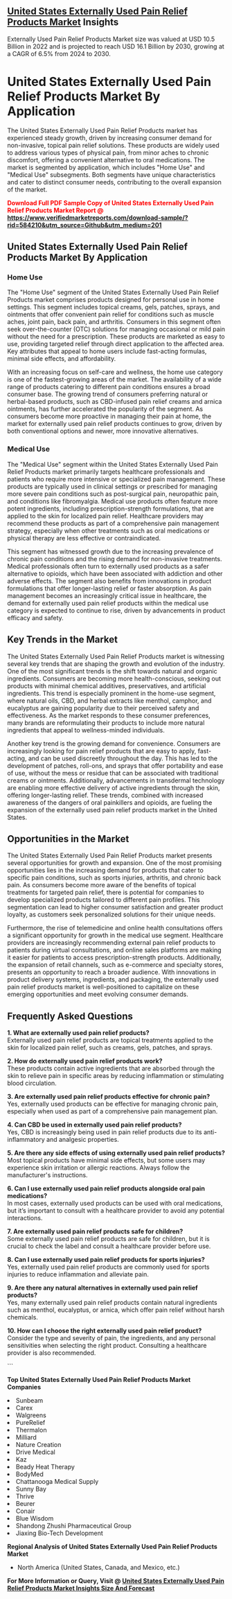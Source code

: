 <h2><a href="https://www.verifiedmarketreports.com/download-sample/?rid=584210&amp;utm_source=Github&amp;utm_medium=201" target="_blank">United States Externally Used Pain Relief Products Market</a> Insights</h2><p>Externally Used Pain Relief Products Market size was valued at USD 10.5 Billion in 2022 and is projected to reach USD 16.1 Billion by 2030, growing at a CAGR of 6.5% from 2024 to 2030.</p><p><h1>United States Externally Used Pain Relief Products Market By Application</h1><p>The United States Externally Used Pain Relief Products market has experienced steady growth, driven by increasing consumer demand for non-invasive, topical pain relief solutions. These products are widely used to address various types of physical pain, from minor aches to chronic discomfort, offering a convenient alternative to oral medications. The market is segmented by application, which includes "Home Use" and "Medical Use" subsegments. Both segments have unique characteristics and cater to distinct consumer needs, contributing to the overall expansion of the market.</p><p><strong><p><span class=""><span style="color: #ff0000;"><strong>Download Full PDF Sample Copy of United States Externally Used Pain Relief Products Market Report</strong> @ </span><a href="https://www.verifiedmarketreports.com/download-sample/?rid=584210&amp;utm_source=Github&amp;utm_medium=201" target="_blank">https://www.verifiedmarketreports.com/download-sample/?rid=584210&amp;utm_source=Github&amp;utm_medium=201</a></span></p></strong></p><h2>United States Externally Used Pain Relief Products Market By Application</h2><h3>Home Use</h3><p>The "Home Use" segment of the United States Externally Used Pain Relief Products market comprises products designed for personal use in home settings. This segment includes topical creams, gels, patches, sprays, and ointments that offer convenient pain relief for conditions such as muscle aches, joint pain, back pain, and arthritis. Consumers in this segment often seek over-the-counter (OTC) solutions for managing occasional or mild pain without the need for a prescription. These products are marketed as easy to use, providing targeted relief through direct application to the affected area. Key attributes that appeal to home users include fast-acting formulas, minimal side effects, and affordability.<p>With an increasing focus on self-care and wellness, the home use category is one of the fastest-growing areas of the market. The availability of a wide range of products catering to different pain conditions ensures a broad consumer base. The growing trend of consumers preferring natural or herbal-based products, such as CBD-infused pain relief creams and arnica ointments, has further accelerated the popularity of the segment. As consumers become more proactive in managing their pain at home, the market for externally used pain relief products continues to grow, driven by both conventional options and newer, more innovative alternatives.</p><h3>Medical Use</h3><p>The "Medical Use" segment within the United States Externally Used Pain Relief Products market primarily targets healthcare professionals and patients who require more intensive or specialized pain management. These products are typically used in clinical settings or prescribed for managing more severe pain conditions such as post-surgical pain, neuropathic pain, and conditions like fibromyalgia. Medical use products often feature more potent ingredients, including prescription-strength formulations, that are applied to the skin for localized pain relief. Healthcare providers may recommend these products as part of a comprehensive pain management strategy, especially when other treatments such as oral medications or physical therapy are less effective or contraindicated. <p>This segment has witnessed growth due to the increasing prevalence of chronic pain conditions and the rising demand for non-invasive treatments. Medical professionals often turn to externally used products as a safer alternative to opioids, which have been associated with addiction and other adverse effects. The segment also benefits from innovations in product formulations that offer longer-lasting relief or faster absorption. As pain management becomes an increasingly critical issue in healthcare, the demand for externally used pain relief products within the medical use category is expected to continue to rise, driven by advancements in product efficacy and safety.</p><h2>Key Trends in the Market</h2><p>The United States Externally Used Pain Relief Products market is witnessing several key trends that are shaping the growth and evolution of the industry. One of the most significant trends is the shift towards natural and organic ingredients. Consumers are becoming more health-conscious, seeking out products with minimal chemical additives, preservatives, and artificial ingredients. This trend is especially prominent in the home-use segment, where natural oils, CBD, and herbal extracts like menthol, camphor, and eucalyptus are gaining popularity due to their perceived safety and effectiveness. As the market responds to these consumer preferences, many brands are reformulating their products to include more natural ingredients that appeal to wellness-minded individuals.<p>Another key trend is the growing demand for convenience. Consumers are increasingly looking for pain relief products that are easy to apply, fast-acting, and can be used discreetly throughout the day. This has led to the development of patches, roll-ons, and sprays that offer portability and ease of use, without the mess or residue that can be associated with traditional creams or ointments. Additionally, advancements in transdermal technology are enabling more effective delivery of active ingredients through the skin, offering longer-lasting relief. These trends, combined with increased awareness of the dangers of oral painkillers and opioids, are fueling the expansion of the externally used pain relief products market in the United States.</p><h2>Opportunities in the Market</h2><p>The United States Externally Used Pain Relief Products market presents several opportunities for growth and expansion. One of the most promising opportunities lies in the increasing demand for products that cater to specific pain conditions, such as sports injuries, arthritis, and chronic back pain. As consumers become more aware of the benefits of topical treatments for targeted pain relief, there is potential for companies to develop specialized products tailored to different pain profiles. This segmentation can lead to higher consumer satisfaction and greater product loyalty, as customers seek personalized solutions for their unique needs.</p><p>Furthermore, the rise of telemedicine and online health consultations offers a significant opportunity for growth in the medical use segment. Healthcare providers are increasingly recommending external pain relief products to patients during virtual consultations, and online sales platforms are making it easier for patients to access prescription-strength products. Additionally, the expansion of retail channels, such as e-commerce and specialty stores, presents an opportunity to reach a broader audience. With innovations in product delivery systems, ingredients, and packaging, the externally used pain relief products market is well-positioned to capitalize on these emerging opportunities and meet evolving consumer demands.</p><h2>Frequently Asked Questions</h2><p><strong>1. What are externally used pain relief products?</strong><br>Externally used pain relief products are topical treatments applied to the skin for localized pain relief, such as creams, gels, patches, and sprays.</p><p><strong>2. How do externally used pain relief products work?</strong><br>These products contain active ingredients that are absorbed through the skin to relieve pain in specific areas by reducing inflammation or stimulating blood circulation.</p><p><strong>3. Are externally used pain relief products effective for chronic pain?</strong><br>Yes, externally used products can be effective for managing chronic pain, especially when used as part of a comprehensive pain management plan.</p><p><strong>4. Can CBD be used in externally used pain relief products?</strong><br>Yes, CBD is increasingly being used in pain relief products due to its anti-inflammatory and analgesic properties.</p><p><strong>5. Are there any side effects of using externally used pain relief products?</strong><br>Most topical products have minimal side effects, but some users may experience skin irritation or allergic reactions. Always follow the manufacturer's instructions.</p><p><strong>6. Can I use externally used pain relief products alongside oral pain medications?</strong><br>In most cases, externally used products can be used with oral medications, but it’s important to consult with a healthcare provider to avoid any potential interactions.</p><p><strong>7. Are externally used pain relief products safe for children?</strong><br>Some externally used pain relief products are safe for children, but it is crucial to check the label and consult a healthcare provider before use.</p><p><strong>8. Can I use externally used pain relief products for sports injuries?</strong><br>Yes, externally used pain relief products are commonly used for sports injuries to reduce inflammation and alleviate pain.</p><p><strong>9. Are there any natural alternatives in externally used pain relief products?</strong><br>Yes, many externally used pain relief products contain natural ingredients such as menthol, eucalyptus, or arnica, which offer pain relief without harsh chemicals.</p><p><strong>10. How can I choose the right externally used pain relief product?</strong><br>Consider the type and severity of pain, the ingredients, and any personal sensitivities when selecting the right product. Consulting a healthcare provider is also recommended.</p>```</p><p><strong>Top United States Externally Used Pain Relief Products Market Companies</strong></p><div data-test-id=""><p><li>Sunbeam</li><li> Carex</li><li> Walgreens</li><li> PureRelief</li><li> Thermalon</li><li> Milliard</li><li> Nature Creation</li><li> Drive Medical</li><li> Kaz</li><li> Beady Heat Therapy</li><li> BodyMed</li><li> Chattanooga Medical Supply</li><li> Sunny Bay</li><li> Thrive</li><li> Beurer</li><li> Conair</li><li> Blue Wisdom</li><li> Shandong Zhushi Pharmaceutical Group</li><li> Jiaxing Bio-Tech Development</li></p><div><strong>Regional Analysis of&nbsp;United States Externally Used Pain Relief Products Market</strong></div><ul><li dir="ltr"><p dir="ltr">North America&nbsp;(United States, Canada, and Mexico, etc.)</p></li></ul><p><strong>For More Information or Query, Visit @&nbsp;</strong><strong><a href="https://www.verifiedmarketreports.com/product/externally-used-pain-relief-products-market/?utm_source=Github&amp;utm_medium=201" target="_blank">United States Externally Used Pain Relief Products Market Insights Size And Forecast</a></strong></p></div>

